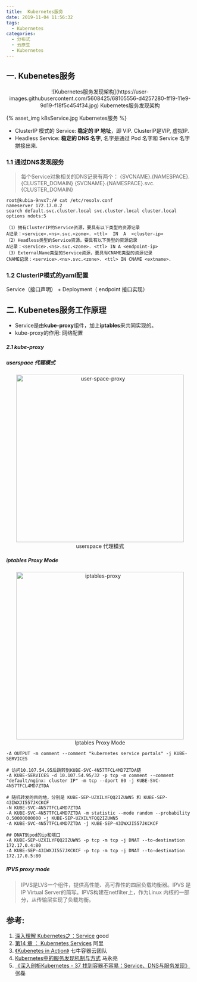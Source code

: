 ```yaml
---
title:  Kubernetes服务
date: 2019-11-04 11:56:32
tags:
  - Kubernetes
categories:
  - 分布式 
  - 云原生
  - Kubernetes
---
```


<p></p>
<!-- more -->

## 一. Kubenetes服务

<div style="text-align: center;">
![Kubernetes服务发现架构](https://user-images.githubusercontent.com/5608425/68105556-d4257280-ff19-11e9-9d19-f18f5c454f34.jpg)
Kubernetes服务发现架构
</div>

{% asset_img   k8sService.jpg  Kubernetes服务  %} 

+ ClusterIP 模式的 Service: **稳定的 IP 地址**，即 VIP.  ClusterIP是VIP, 虚拟IP.    
+ Headless Service: **稳定的 DNS 名字**, 名字是通过 Pod 名字和 Service 名字拼接出来.  

### 1.1 通过DNS发现服务
> 每个Service对象相关的DNS记录有两个：
{SVCNAME}.{NAMESPACE}.{CLUSTER_DOMAIN}
{SVCNAME}.{NAMESPACE}.svc.{CLUSTER_DOMAIN}

```
root@kubia-9nvx7:/# cat /etc/resolv.conf
nameserver 172.17.0.2
search default.svc.cluster.local svc.cluster.local cluster.local
options ndots:5
```

```
（1）拥有ClusterIP的Service资源，要具有以下类型的资源记录
A记录：<service>.<ns>.svc.<zone>. <ttl>  IN  A  <cluster-ip>
（2）Headless类型的Service资源，要具有以下类型的资源记录
A记录：<service>.<ns>.svc.<zone>. <ttl> IN A <endpoint-ip>
（3）ExternalName类型的Service资源，要具有CNAME类型的资源记录
CNAME记录：<service>.<ns>.svc.<zone>. <ttl> IN CNAME <extname>.
```

### 1.2 ClusterIP模式的yaml配置
Service（接口声明） + Deployment（ endpoint 接口实现）


## 二. Kubenetes服务工作原理

+ Service是由**kube-proxy**组件，加上**iptables**来共同实现的。
+ kube-proxy的作用: 网络配置

##### 2.1 kube-proxy 
##### userspace 代理模式
<div style="text-align: center;">
<img width="450" alt="user-space-proxy" src="https://user-images.githubusercontent.com/5608425/68077955-2b3b2280-fe08-11e9-8672-3210219a7372.png">
userspace 代理模式
</div>

##### iptables Proxy Mode
<div style="text-align: center;">
<img width="450" alt="iptables-proxy" src="https://user-images.githubusercontent.com/5608425/68077954-2b3b2280-fe08-11e9-8231-cb9bc177ba21.png">
 Iptables Proxy Mode
</div>


```
-A OUTPUT -m comment --comment "kubernetes service portals" -j KUBE-SERVICES

# 访问10.107.54.95后跳转到KUBE-SVC-4N57TFCL4MD7ZTDA链
-A KUBE-SERVICES -d 10.107.54.95/32 -p tcp -m comment --comment "default/nginx: cluster IP" -m tcp --dport 80 -j KUBE-SVC-4N57TFCL4MD7ZTDA

# 随机转发的目的地，分别是 KUBE-SEP-UZXILYFQQ2IZUWN5 和 KUBE-SEP-43IWXJI557JKCKCF
-N KUBE-SVC-4N57TFCL4MD7ZTDA
-A KUBE-SVC-4N57TFCL4MD7ZTDA -m statistic --mode random --probability 0.50000000000 -j KUBE-SEP-UZXILYFQQ2IZUWN5
-A KUBE-SVC-4N57TFCL4MD7ZTDA -j KUBE-SEP-43IWXJI557JKCKCF

## DNAT到pod的ip和端口
-A KUBE-SEP-UZXILYFQQ2IZUWN5 -p tcp -m tcp -j DNAT --to-destination 172.17.0.4:80
-A KUBE-SEP-43IWXJI557JKCKCF -p tcp -m tcp -j DNAT --to-destination 172.17.0.5:80
```

##### IPVS proxy mode
> IPVS是LVS一个组件，提供高性能、高可靠性的四层负载均衡器。IPVS 是IP Virtual Server的简写。IPVS构建在netfilter上，作为Linux 内核的一部分，从传输层实现了负载均衡。
 

## 参考:
1. [深入理解 Kubernetes之：Service](https://www.kubernetes.org.cn/5992.html) good
2. [第14 章 ： Kubernetes Services](https://edu.aliyun.com/lesson_1651_17064#_17064)  阿里
3. [《Kubenetes in Action》](http://product.dangdang.com/26439199.html?ref=book-65152-9168_1-529800-3)  七牛容器云团队
4. [Kubernetes中的服务发现机制与方式](https://mp.weixin.qq.com/s/3THiWFt52tZckFGxg3Cx-g) 马永亮 
5. [《深入剖析Kubernetes - 37  找到容器不容易：Service、DNS与服务发现》]() 张磊